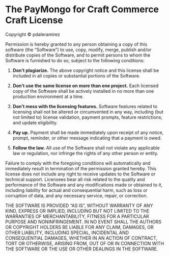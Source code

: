 # The PayMongo for Craft Commerce Craft License

Copyright © pdaleramirez 

Permission is hereby granted to any person obtaining a copy of this software
(the “Software”) to use, copy, modify, merge, publish and/or distribute copies
of the Software, and to permit persons to whom the Software is furnished to do
so, subject to the following conditions:

1. **Don’t plagiarize.** The above copyright notice and this license shall be
   included in all copies or substantial portions of the Software.

2. **Don’t use the same license on more than one project.** Each licensed copy
   of the Software shall be actively installed in no more than one production
   environment at a time.

3. **Don’t mess with the licensing features.** Software features related to
   licensing shall not be altered or circumvented in any way, including (but
   not limited to) license validation, payment prompts, feature restrictions,
   and update eligibility.

4. **Pay up.** Payment shall be made immediately upon receipt of any notice,
   prompt, reminder, or other message indicating that a payment is owed.

5. **Follow the law.** All use of the Software shall not violate any applicable
   law or regulation, nor infringe the rights of any other person or entity.

Failure to comply with the foregoing conditions will automatically and
immediately result in termination of the permission granted hereby. This
license does not include any right to receive updates to the Software or
technical support. Licensees bear all risk related to the quality and
performance of the Software and any modifications made or obtained to it,
including liability for actual and consequential harm, such as loss or
corruption of data, and any necessary service, repair, or correction.

THE SOFTWARE IS PROVIDED “AS IS”, WITHOUT WARRANTY OF ANY KIND, EXPRESS OR
IMPLIED, INCLUDING BUT NOT LIMITED TO THE WARRANTIES OF MERCHANTABILITY,
FITNESS FOR A PARTICULAR PURPOSE AND NONINFRINGEMENT. IN NO EVENT SHALL THE
AUTHORS OR COPYRIGHT HOLDERS BE LIABLE FOR ANY CLAIM, DAMAGES, OR OTHER
LIABILITY, INCLUDING SPECIAL, INCIDENTAL AND CONSEQUENTIAL DAMAGES, WHETHER IN
AN ACTION OF CONTRACT, TORT OR OTHERWISE, ARISING FROM, OUT OF OR IN CONNECTION
WITH THE SOFTWARE OR THE USE OR OTHER DEALINGS IN THE SOFTWARE.
